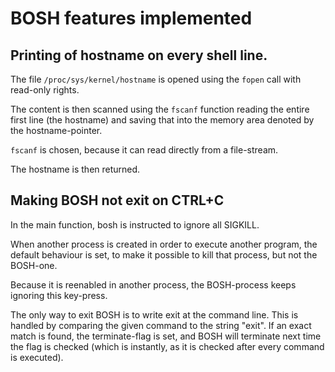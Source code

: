 # BOSH features implemented
## Printing of hostname on every shell line.
The file `/proc/sys/kernel/hostname` is opened using the `fopen` call with read-only rights.

The content is then scanned using the `fscanf` function reading the entire first line (the hostname) and saving that into the memory area denoted by the hostname-pointer.

`fscanf` is chosen, because it can read directly from a file-stream.

The hostname is then returned.

## Making BOSH not exit on CTRL+C
In the main function, bosh is instructed to ignore all SIGKILL.

When another process is created in order to execute another program, the default behaviour is set, to make it possible to kill that process, but not the BOSH-one.

Because it is reenabled in another process, the BOSH-process keeps ignoring this key-press.

The only way to exit BOSH is to write exit at the command line. This is handled by comparing the given command to the string "exit". If an exact match is found, the terminate-flag is set, and BOSH will terminate next time the flag is checked (which is instantly, as it is checked after every command is executed).

